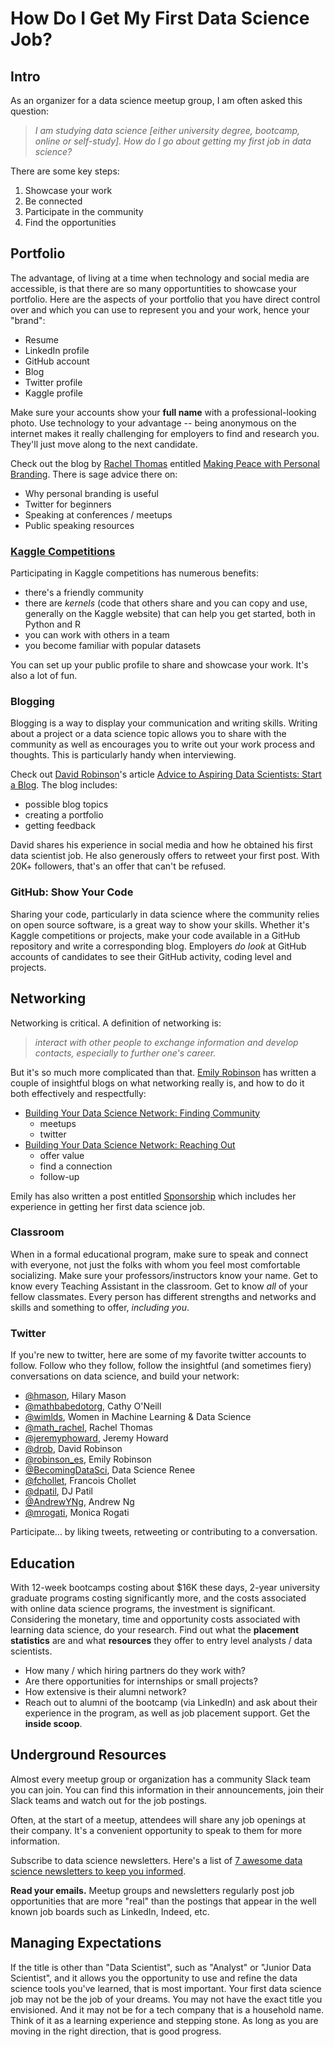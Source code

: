 # How Do I Get My First Data Science Job?

## Intro
As an organizer for a data science meetup group, I am often asked this question:  
>*I am studying data science [either university degree, bootcamp, online or self-study].  How do I go about getting my first job in data science?*

There are some key steps:  
1.  Showcase your work
2.  Be connected
3.  Participate in the community
4.  Find the opportunities

## Portfolio
The advantage, of living at a time when technology and social media are accessible, is that there are so many opportuntities to showcase your portfolio.  Here are the aspects of your portfolio that you have direct control over and which you can use to represent you and your work, hence your "brand":  
- Resume
- LinkedIn profile
- GitHub account
- Blog
- Twitter profile
- Kaggle profile

Make sure your accounts show your **full name** with a professional-looking photo.  Use technology to your advantage -- being anonymous on the internet makes it really challenging for employers to find and research you.  They'll just move along to the next candidate.  

Check out the blog by [Rachel Thomas](https://twitter.com/math_rachel) entitled [Making Peace with Personal Branding](http://www.fast.ai/2017/12/18/personal-brand/).  There is sage advice there on:  
- Why personal branding is useful
- Twitter for beginners
- Speaking at conferences / meetups
- Public speaking resources

### [Kaggle Competitions](https://www.kaggle.com/competitions)
Participating in Kaggle competitions has numerous benefits:  
- there's a friendly community
- there are *kernels* (code that others share and you can copy and use, generally on the Kaggle website) that can help you get started, both in Python and R
- you can work with others in a team
- you become familiar with popular datasets

You can set up your public profile to share and showcase your work.  It's also a lot of fun.  

### Blogging
Blogging is a way to display your communication and writing skills.  Writing about a project or a data science topic allows you to share with the community as well as encourages you to write out your work process and thoughts.  This is particularly handy when interviewing.  

Check out [David Robinson](https://twitter.com/drob)'s article [Advice to Aspiring Data Scientists: Start a Blog](http://varianceexplained.org/r/start-blog/).  The blog includes:  
- possible blog topics
- creating a portfolio
- getting feedback

David shares his experience in social media and how he obtained his first data scientist job.  He also generously offers to retweet your first post.  With 20K+ followers, that's an offer that can't be refused.    

### GitHub: Show Your Code
Sharing your code, particularly in data science where the community relies on open source software, is a great way to show your skills.  Whether it's Kaggle competitions or projects, make your code available in a GitHub repository and write a corresponding blog.  Employers *do look* at GitHub accounts of candidates to see their GitHub activity, coding level and projects.  


## Networking
Networking is critical.  A definition of networking is:  
>*interact with other people to exchange information and develop contacts, especially to further one's career.*   

But it's so much more complicated than that.  [Emily Robinson](https://twitter.com/robinson_es) has written a couple of insightful blogs on what networking really is, and how to do it both effectively and respectfully:  
- [Building Your Data Science Network: Finding Community](https://robinsones.github.io/Building-Your-Data-Science-Network-Finding-Community/)
  - meetups
  - twitter
- [Building Your Data Science Network: Reaching Out](https://robinsones.github.io/Building-Your-Data-Science-Network-Reaching-Out/)
  - offer value
  - find a connection
  - follow-up

Emily has also written a post entitled [Sponsorship](https://robinsones.github.io/The-Importance-of-Sponsorship/) which includes her experience in getting her first data science job.  

### Classroom
When in a formal educational program, make sure to speak and connect with everyone, not just the folks with whom you feel most comfortable socializing.  Make sure your professors/instructors know your name.  Get to know every Teaching Assistant in the classroom.  Get to know *all* of your fellow classmates.  Every person has different strengths and networks and skills and something to offer, *including you*. 

### Twitter
If you're new to twitter, here are some of my favorite twitter accounts to follow.  Follow who they follow, follow the insightful (and sometimes fiery) conversations on data science, and build your network:  
- [@hmason](https://twitter.com/hmason), Hilary Mason
- [@mathbabedotorg](https://twitter.com/mathbabedotorg), Cathy O'Neill
- [@wimlds](https://twitter.com/wimlds), Women in Machine Learning & Data Science
- [@math_rachel](https://twitter.com/math_rachel), Rachel Thomas
- [@jeremyphoward](https://twitter.com/jeremyphoward), Jeremy Howard
- [@drob](https://twitter.com/drob), David Robinson
- [@robinson_es](https://twitter.com/robinson_es), Emily Robinson
- [@BecomingDataSci](https://twitter.com/BecomingDataSci), Data Science Renee
- [@fchollet](https://twitter.com/fchollet), Francois Chollet
- [@dpatil](https://twitter.com/dpatil), DJ Patil
- [@AndrewYNg](https://twitter.com/AndrewYNg), Andrew Ng
- [@mrogati](https://twitter.com/mrogati), Monica Rogati

Participate... by liking tweets, retweeting or contributing to a conversation.  


## Education
With 12-week bootcamps costing about $16K these days, 2-year university graduate programs costing significantly more, and the costs associated with online data science programs, the investment is significant.  Considering the monetary, time and opportunity costs associated with learning data science, do your research.  Find out what the **placement statistics** are and what **resources** they offer to entry level analysts / data scientists.  
- How many / which hiring partners do they work with?
- Are there opportunities for internships or small projects?  
- How extensive is their alumni network?  
- Reach out to alumni of the bootcamp (via LinkedIn) and ask about their experience in the program, as well as job placement support.  Get the **inside scoop**.    


## Underground Resources
Almost every meetup group or organization has a community Slack team you can join.  You can find this information in their announcements, join their Slack teams and watch out for the job postings.  

Often, at the start of a meetup, attendees will share any job openings at their company.  It's a convenient opportunity to speak to them for more information.  

Subscribe to data science newsletters.  Here's a list of [7 awesome data science newsletters to keep you informed](https://www.dataquest.io/blog/data-science-newsletters/).

**Read your emails.**  Meetup groups and newsletters regularly post job opportunities that are more "real" than the postings that appear in the well known job boards such as LinkedIn, Indeed, etc. 


## Managing Expectations
If the title is other than "Data Scientist", such as "Analyst" or "Junior Data Scientist", and it allows you the opportunity to use and refine the data science tools you've learned, that is most important.  Your first data science job may not be the job of your dreams.  You may not have the exact title you envisioned.  And it may not be for a tech company that is a household name.  Think of it as a learning experience and stepping stone.  As long as you are moving in the right direction, that is good progress.  


